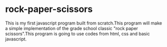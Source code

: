# rock-paper-scissors
This is my first javascript program built from scratch.This program will make a simple implementation of the grade school classic "rock paper scissors".This program is going to use codes from html, css and basic javascript.

